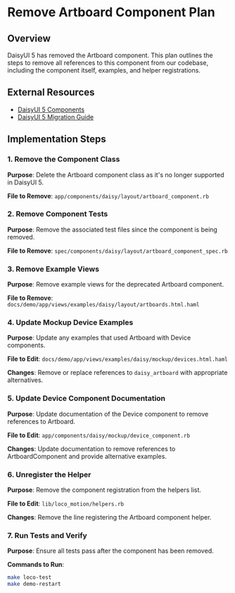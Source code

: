 # Remove Artboard Component Plan

## Overview

DaisyUI 5 has removed the Artboard component. This plan outlines the steps to remove all references to this component from our codebase, including the component itself, examples, and helper registrations.

## External Resources

- [DaisyUI 5 Components](https://daisyui.com/components/)
- [DaisyUI 5 Migration Guide](https://daisyui.com/docs/migration/)

## Implementation Steps

### 1. Remove the Component Class

**Purpose**: Delete the Artboard component class as it's no longer supported in DaisyUI 5.

**File to Remove**: `app/components/daisy/layout/artboard_component.rb`

### 2. Remove Component Tests

**Purpose**: Remove the associated test files since the component is being removed.

**File to Remove**: `spec/components/daisy/layout/artboard_component_spec.rb`

### 3. Remove Example Views

**Purpose**: Remove example views for the deprecated Artboard component.

**File to Remove**: `docs/demo/app/views/examples/daisy/layout/artboards.html.haml`

### 4. Update Mockup Device Examples

**Purpose**: Update any examples that used Artboard with Device components.

**File to Edit**: `docs/demo/app/views/examples/daisy/mockup/devices.html.haml`

**Changes**: Remove or replace references to `daisy_artboard` with appropriate alternatives.

### 5. Update Device Component Documentation

**Purpose**: Update documentation of the Device component to remove references to Artboard.

**File to Edit**: `app/components/daisy/mockup/device_component.rb`

**Changes**: Update documentation to remove references to ArtboardComponent and provide alternative examples.

### 6. Unregister the Helper

**Purpose**: Remove the component registration from the helpers list.

**File to Edit**: `lib/loco_motion/helpers.rb`

**Changes**: Remove the line registering the Artboard component helper.

### 7. Run Tests and Verify

**Purpose**: Ensure all tests pass after the component has been removed.

**Commands to Run**:
```bash
make loco-test
make demo-restart
```

